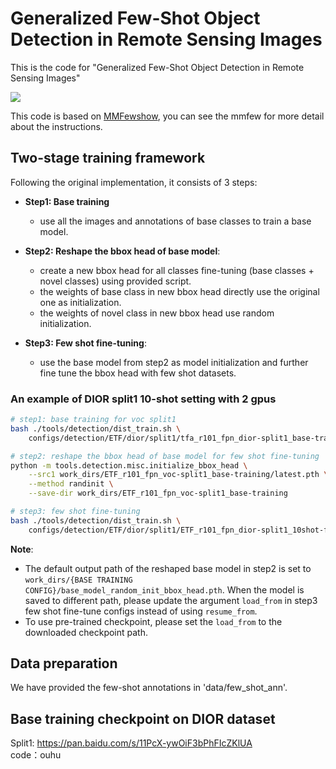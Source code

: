 # Generalized Few-Shot Object Detection in Remote Sensing Images
This is the code for "Generalized Few-Shot Object Detection in Remote Sensing Images"

![](imgs/overall.png)

This code is based on [MMFewshow](https://github.com/open-mmlab/mmfewshot), you can see the mmfew for more detail about the instructions.



## Two-stage training framework


Following the original implementation, it consists of 3 steps:
- **Step1: Base training**
   - use all the images and annotations of base classes to train a base model.

- **Step2: Reshape the bbox head of base model**:
   - create a new bbox head for all classes fine-tuning (base classes + novel classes) using provided script.
   - the weights of base class in new bbox head directly use the original one as initialization.
   - the weights of novel class in new bbox head use random initialization.

- **Step3: Few shot fine-tuning**:
   - use the base model from step2 as model initialization and further fine tune the bbox head with few shot datasets.


### An example of DIOR split1 10-shot setting with 2 gpus

```bash
# step1: base training for voc split1
bash ./tools/detection/dist_train.sh \
    configs/detection/ETF/dior/split1/tfa_r101_fpn_dior-split1_base-training.py 2

# step2: reshape the bbox head of base model for few shot fine-tuning
python -m tools.detection.misc.initialize_bbox_head \
    --src1 work_dirs/ETF_r101_fpn_voc-split1_base-training/latest.pth \
    --method randinit \
    --save-dir work_dirs/ETF_r101_fpn_voc-split1_base-training

# step3: few shot fine-tuning
bash ./tools/detection/dist_train.sh \
    configs/detection/ETF/dior/split1/ETF_r101_fpn_dior-split1_10shot-fine-tuning.py 2
```

**Note**:
- The default output path of the reshaped base model in step2 is set to `work_dirs/{BASE TRAINING CONFIG}/base_model_random_init_bbox_head.pth`.
  When the model is saved to different path, please update the argument `load_from` in step3 few shot fine-tune configs instead
  of using `resume_from`.
- To use pre-trained checkpoint, please set the `load_from` to the downloaded checkpoint path.

## Data preparation
We have provided  the few-shot annotations in 'data/few_shot_ann'. 

## Base training checkpoint on DIOR dataset
Split1: https://pan.baidu.com/s/11PcX-ywOiF3bPhFIcZKlUA     
        code：ouhu